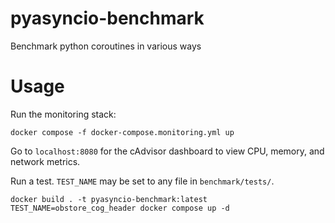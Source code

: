 # pyasyncio-benchmark
Benchmark python coroutines in various ways


# Usage

Run the monitoring stack:
```shell
docker compose -f docker-compose.monitoring.yml up
```

Go to `localhost:8080` for the cAdvisor dashboard to view CPU, memory, and network metrics.


Run a test.  `TEST_NAME` may be set to any file in `benchmark/tests/`.
```shell
docker build . -t pyasyncio-benchmark:latest
TEST_NAME=obstore_cog_header docker compose up -d
```
